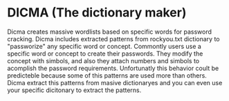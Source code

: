 # DICMA (The dictionary maker)

Dicma creates massive wordlists based on specific words for password cracking. Dicma includes extracted patterns from rockyou.txt dictionary to "passworize" any specific word or concept. 
Commontly users use a specific word or concept to create their passwords. They modify the concept with simbols, and also they attach numbers and simbols to acomplish the password requirements.
Unfortunatly this behavior coult be predicteble because some of this patterns are used more than others. Dicma extract this patterns from masive dictionaryes and you can even use your specific dicitonary to extract the patterns.

